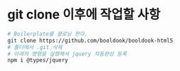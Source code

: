 # git clone 이후에 작업할 사항
~~~bash
# Boilerplate를 클로닝 한다.
git clone https://github.com/booldook/booldook-html5
# 폴더에서 .git 삭제
# 아래의 명령을 실행해서 jquery 자동완성 등록
npm i @types/jquery
~~~